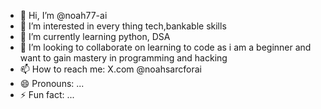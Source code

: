 - 👋 Hi, I’m @noah77-ai
- 👀 I’m interested in every thing tech,bankable skills
- 🌱 I’m currently learning python, DSA
- 💞️ I’m looking to collaborate on learning to code as i am a beginner and want to gain mastery in programming and hacking 
- 📫 How to reach me: X.com @noahsarcforai
- 😄 Pronouns: ...
- ⚡ Fun fact: ...

<!---
noah77-ai/noah77-ai is a ✨ special ✨ repository because its `README.md` (this file) appears on your GitHub profile.
You can click the Preview link to take a look at your changes.
--->
